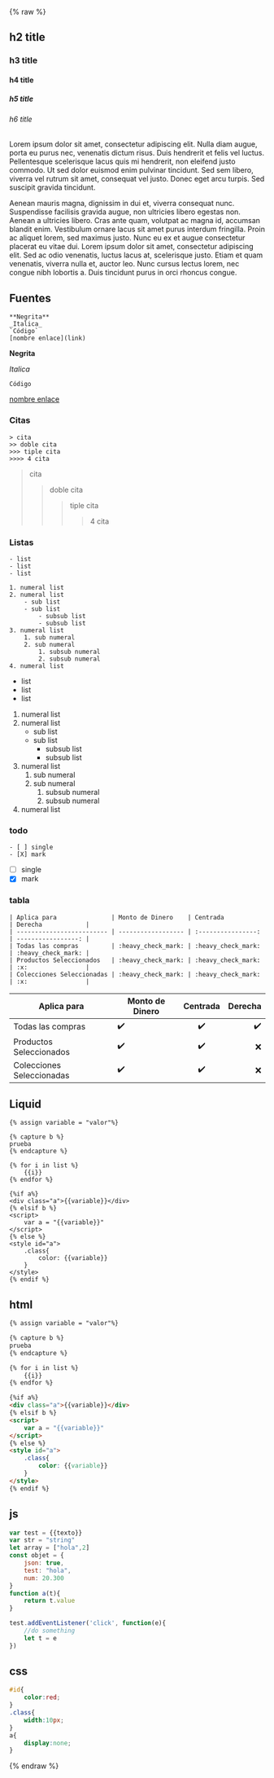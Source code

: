 {% raw %}

## h2 title
### h3 title
#### h4 title
##### h5 title
###### h6 title

Lorem ipsum dolor sit amet, consectetur adipiscing elit. Nulla diam augue, porta eu purus nec, venenatis dictum risus. Duis hendrerit et felis vel luctus. Pellentesque scelerisque lacus quis mi hendrerit, non eleifend justo commodo. Ut sed dolor euismod enim pulvinar tincidunt. Sed sem libero, viverra vel rutrum sit amet, consequat vel justo. Donec eget arcu turpis. Sed suscipit gravida tincidunt.

Aenean mauris magna, dignissim in dui et, viverra consequat nunc. Suspendisse facilisis gravida augue, non ultricies libero egestas non. Aenean a ultricies libero. Cras ante quam, volutpat ac magna id, accumsan blandit enim. Vestibulum ornare lacus sit amet purus interdum fringilla. Proin ac aliquet lorem, sed maximus justo. Nunc eu ex et augue consectetur placerat eu vitae dui. Lorem ipsum dolor sit amet, consectetur adipiscing elit. Sed ac odio venenatis, luctus lacus at, scelerisque justo. Etiam et quam venenatis, viverra nulla et, auctor leo. Nunc cursus lectus lorem, nec congue nibh lobortis a. Duis tincidunt purus in orci rhoncus congue.

## Fuentes

```
**Negrita**
_Italica_
`Código`
[nombre enlace](link)
```

**Negrita**

_Italica_

`Código`

[nombre enlace](link)

### Citas

```
> cita 
>> doble cita 
>>> tiple cita 
>>>> 4 cita
```
> cita 
>> doble cita 
>>> tiple cita 
>>>> 4 cita

### Listas

```
- list
- list
- list

1. numeral list
2. numeral list
    - sub list
    - sub list
        - subsub list
        - subsub list
3. numeral list
    1. sub numeral
    2. sub numeral
        1. subsub numeral
        2. subsub numeral
4. numeral list
```

- list
- list
- list

1. numeral list
2. numeral list
    - sub list
    - sub list
        - subsub list
        - subsub list
3. numeral list
    1. sub numeral
    2. sub numeral
        1. subsub numeral
        2. subsub numeral
4. numeral list



### todo
```
- [ ] single
- [X] mark
```
- [ ] single
- [X] mark

### tabla 

```
| Aplica para               | Monto de Dinero    | Centrada           | Derecha            |
| ------------------------- | ------------------ | :----------------: | -----------------: |
| Todas las compras         | :heavy_check_mark: | :heavy_check_mark: | :heavy_check_mark: |
| Productos Seleccionados   | :heavy_check_mark: | :heavy_check_mark: | :x:                |
| Colecciones Seleccionadas | :heavy_check_mark: | :heavy_check_mark: | :x:                |
```

| Aplica para               | Monto de Dinero    | Centrada           | Derecha            |
| ------------------------- | ------------------ | :----------------: | -----------------: |
| Todas las compras         | :heavy_check_mark: | :heavy_check_mark: | :heavy_check_mark: |
| Productos Seleccionados   | :heavy_check_mark: | :heavy_check_mark: | :x:                |
| Colecciones Seleccionadas | :heavy_check_mark: | :heavy_check_mark: | :x:                |






## Liquid

```liquid
{% assign variable = "valor"%}

{% capture b %}
prueba 
{% endcapture %}

{% for i in list %}
    {{i}}
{% endfor %}

{%if a%}
<div class="a">{{variable}}</div>
{% elsif b %}
<script>
    var a = "{{variable}}"
</script>
{% else %}
<style id="a">
    .class{
        color: {{variable}}
    }
</style>
{% endif %}
```
## html

```html
{% assign variable = "valor"%}

{% capture b %}
prueba 
{% endcapture %}

{% for i in list %}
    {{i}}
{% endfor %}

{%if a%}
<div class="a">{{variable}}</div>
{% elsif b %}
<script>
    var a = "{{variable}}"
</script>
{% else %}
<style id="a">
    .class{
        color: {{variable}}
    }
</style>
{% endif %}
```


## js
```js
var test = {{texto}} 
var str = "string"
let array = ["hola",2]
const objet = {
    json: true,
    test: "hola",
    num: 20.300
}
function a(t){
    return t.value
}

test.addEventListener('click', function(e){
    //do something
    let t = e
})
```

## css
```css
#id{
    color:red;
}
.class{
    width:10px;
}
a{
    display:none;
}
```

{% endraw %}